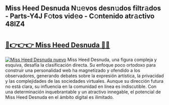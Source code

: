 ## Miss Heed Desnuda N𝚞𝚎vos desn𝚞dos filtr𝚊dos - Parts-Y4J F𝚘tos vid𝚎o - C𝚘ntenido atr𝚊ctivo 48lZ4

# <h2><a href="http://mb0ufs.tromn.icu/?c=Miss+Heed+Desnuda">🔗👉👉👉 Miss Heed Desnuda 🔗🔗</a></h2>

[![Miss Heed Desnuda nuevo](https://i.imgur.com/pEAQMta.gif)](http://mb0ufs.tromn.icu/?c=Miss+Heed+Desnuda)
Miss Heed Desnuda, una figura compleja y esquiva, desafía la clasificación directa. Su enfoque poco ortodoxo para construir una personalidad web ha magnetizado y ofendido a los observadores, generando debates sobre la expresión artística, la privacidad y las complejidades de las sociedades virtuales. Aunque su dirección futura no está clara, su influencia en la comunidad en línea es indiscutible. Con una determinación inquebrantable y un atractivo innegable, el potencial de Miss Heed Desnuda en el ámbito digital es ilimitado.
